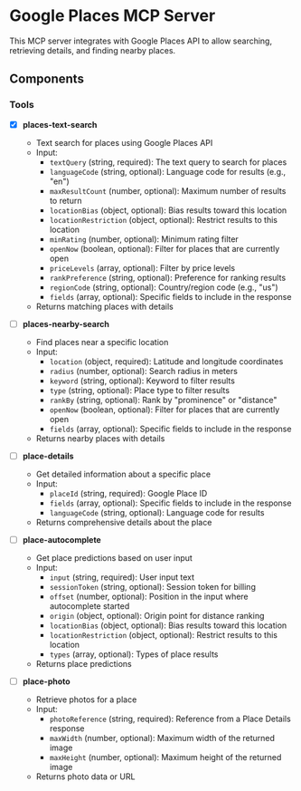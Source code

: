 # Google Places MCP Server

This MCP server integrates with Google Places API to allow searching, retrieving details, and finding nearby places.

## Components

### Tools

- [x] **places-text-search**

  - Text search for places using Google Places API
  - Input:
    - `textQuery` (string, required): The text query to search for places
    - `languageCode` (string, optional): Language code for results (e.g., "en")
    - `maxResultCount` (number, optional): Maximum number of results to return
    - `locationBias` (object, optional): Bias results toward this location
    - `locationRestriction` (object, optional): Restrict results to this location
    - `minRating` (number, optional): Minimum rating filter
    - `openNow` (boolean, optional): Filter for places that are currently open
    - `priceLevels` (array, optional): Filter by price levels
    - `rankPreference` (string, optional): Preference for ranking results
    - `regionCode` (string, optional): Country/region code (e.g., "us")
    - `fields` (array, optional): Specific fields to include in the response
  - Returns matching places with details

- [ ] **places-nearby-search**

  - Find places near a specific location
  - Input:
    - `location` (object, required): Latitude and longitude coordinates
    - `radius` (number, optional): Search radius in meters
    - `keyword` (string, optional): Keyword to filter results
    - `type` (string, optional): Place type to filter results
    - `rankBy` (string, optional): Rank by "prominence" or "distance"
    - `openNow` (boolean, optional): Filter for places that are currently open
    - `fields` (array, optional): Specific fields to include in the response
  - Returns nearby places with details

- [ ] **place-details**

  - Get detailed information about a specific place
  - Input:
    - `placeId` (string, required): Google Place ID
    - `fields` (array, optional): Specific fields to include in the response
    - `languageCode` (string, optional): Language code for results
  - Returns comprehensive details about the place

- [ ] **place-autocomplete**

  - Get place predictions based on user input
  - Input:
    - `input` (string, required): User input text
    - `sessionToken` (string, optional): Session token for billing
    - `offset` (number, optional): Position in the input where autocomplete started
    - `origin` (object, optional): Origin point for distance ranking
    - `locationBias` (object, optional): Bias results toward this location
    - `locationRestriction` (object, optional): Restrict results to this location
    - `types` (array, optional): Types of place results
  - Returns place predictions

- [ ] **place-photo**
  - Retrieve photos for a place
  - Input:
    - `photoReference` (string, required): Reference from a Place Details response
    - `maxWidth` (number, optional): Maximum width of the returned image
    - `maxHeight` (number, optional): Maximum height of the returned image
  - Returns photo data or URL
